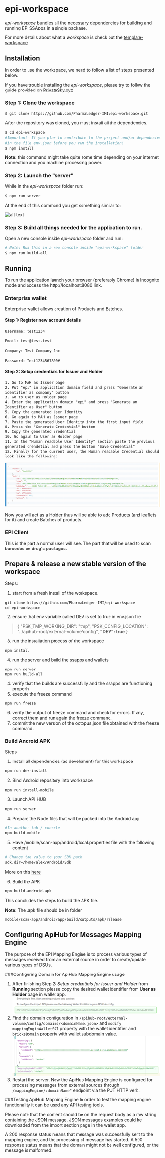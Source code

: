 # epi-workspace

*epi-workspace*  bundles all the necessary dependencies for building and running EPI SSApps in a single package.

For more details about what a *workspace* is check out the [template-workspace](https://github.com/PrivateSky/template-workspace).

## Installation

In order to use the workspace, we need to follow a list of steps presented below. 

If you have trouble installing the *epi-workspace*, please try to follow the guide provided on [PrivateSky.xyz](https://privatesky.xyz/?Start/installation)

### Step 1: Clone the workspace

```sh
$ git clone https://github.com/PharmaLedger-IMI/epi-workspace.git
```

After the repository was cloned, you must install all the dependencies.

```sh
$ cd epi-workspace
#Important: If you plan to contribute to the project and/or dependecies please set DEV:true
#in the file env.json before you run the installation!
$ npm install
```
**Note:** this command might take quite some time depending on your internet connection and you machine processing power.

### Step 2: Launch the "server"

While in the *epi-workspace* folder run:

```sh
$ npm run server
```

At the end of this command you get something similar to:

![alt text](scr-npm-run-server.png)


### Step 3: Build all things needed for the application to run.

Open a new console inside *epi-workspace* folder and run:

```sh
# Note: Run this in a new console inside "epi-workspace" folder
$ npm run build-all
```



## Running 
To run the application launch your browser (preferably Chrome) in Incognito mode and access the http://localhost:8080 link.

### Enterprise wallet

Enterprise wallet allows creation of Products and Batches.

#### Step 1: Register new account details

```
Username: test1234

Email: test@test.test

Company: Test Company Inc

Password: Test1234567890#
```

#### Step 2: Setup credentials for Issuer and Holder
    1. Go to MAH as Issuer page
    2. Put "epi" in application domain field and press "Generate an identifier as company" button
    3. Go to User as Holder page
    4. Enter the application domain "epi" and press "Generate an Identifier as User" button
    5. Copy the generated User Identity
    6. Go again to MAH as Issuer page
    7. Paste the generated User Identity into the first input field
    8. Press the "Generate Credential" button
    9. Copy the generated credential
    10. Go again to User as Holder page
    11. In the "Human readable User Identity" section paste the previous generated crendetial and press the button "Save Credential"
    12. Finally for the current user, the Human readable Credential should look like the following: 
![alt text](user_credential.png)    
   
Now you will act as a Holder thus will be able to add Products (and leaflets for it) and create Batches of products.



### EPI Client
This is the part a normal user will see. The part that will
be used to scan barcodes on drug's packages.

## Prepare & release a new stable version of the workspace
Steps:
1. start from a fresh install of the workspace.
```
git clone https://github.com/PharmaLedger-IMI/epi-workspace
cd epi-workspace
```
2. ensure that env variable called DEV is set to true in env.json file
>{
>  "PSK_TMP_WORKING_DIR": "tmp",
>  "PSK_CONFIG_LOCATION": "../apihub-root/external-volume/config",
>  **"DEV": true**
>}
3. run the installation process of the workspace
```
npm install
```
4. run the server and build the ssapps and wallets
```
npm run server
npm run build-all
```
4. verify that the builds are successfully and the ssapps are functioning properly
5. execute the freeze command
```
npm run freeze
```
6. verify the output of freeze command and check for errors. If any, correct them and run again the freeze command.
7. commit the new version of the octopus.json file obtained with the freeze command.


### Build Android APK

Steps

1. Install all dependencies (as develoment) for this workspace
```sh
npm run dev-install
```

2. Bind Android repository into workspace
```sh
npm run install-mobile
```

3. Launch API HUB
```sh
npm run server
```

4. Prepare the Node files that will be packed into the Android app
```sh
#In another tab / console
npm build-mobile
```

5. Have /mobile/scan-app/android/local.properties file with the following content

```sh
# Change the value to your SDK path
sdk.dir=/home/alex/Android/Sdk
```
More on this [here](https://github.com/PrivateSky/android-edge-agent#iv-setup-local-environment-values)

6. Build the APK
```sh
npm build-android-apk
```

This concludes the steps to build the APK file.

**Note:** The .apk file should be in folder
```
mobile/scan-app/android/app/build/outputs/apk/release
```

## Configuring ApiHub for Messages Mapping Engine

The purpose of the EPI Mapping Engine is to process various types of messages received from an external source in order to create/update various types of DSUs.

###Configuring Domain for ApiHub Mapping Engine usage

1. After finishing Step 2: *Setup credentials for Issuer and Holder* from **Running** section please copy
the desired wallet identifier from **User as Holder** page in wallet app.
![alt text](wallet_identifier.png)
2. Find the domain configuration in ```/apihub-root/external-volume/config/domains/<domainName.json>```
and ```modify mappingEnginWalletSSI``` property with the wallet identifier and ```bricksDomain``` property with wallet subdomain value.   
![alt text](domain_config.png)
3. Restart the server. 
Now the ApiHub Mapping Engine is configured for processing messages from external sources through ```/mappingEngine/:domainName"``` endpoint via the PUT HTTP verb.

###Testing ApiHub Mapping Engine
In order to test the mapping engine functionality it can be used any API testing tools.

Please note that the content should be on the request body as a raw string containing the JSON message.
JSON messages examples could be downloaded from the import section page in the wallet app. 

A 200 response status means that message was successfully sent to the mapping engine, and the processing of message has started.
A 500 response status means that the domain might not be well configured, or the message is malformed.

